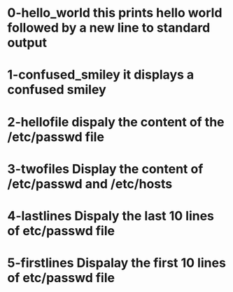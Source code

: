 # 0-hello_world this prints hello world followed by a new line to standard output

# 1-confused_smiley it displays a confused smiley

# 2-hellofile dispaly the content of the /etc/passwd file

# 3-twofiles Display the content of /etc/passwd and /etc/hosts

# 4-lastlines Dispaly the last 10 lines of etc/passwd file

# 5-firstlines Dispalay the first 10 lines of etc/passwd file



